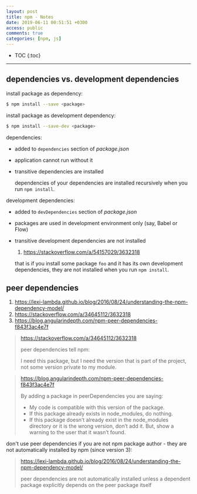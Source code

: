 ```yaml
---
layout: post
title: npm - Notes
date: 2019-06-11 00:51:51 +0300
access: public
comments: true
categories: [npm, js]
---
```


<!-- @format -->

<!-- more -->

* TOC
{:toc}
<hr>

## dependencies vs. development dependencies

install package as dependency:

```sh
$ npm install --save <package>
```

install package as development dependency:

```sh
$ npm install --save-dev <package>
```

dependencies:

- added to `dependencies` section of _package.json_
- application cannot run without it
- transitive dependencies are installed

  dependencies of your dependencies are installed recursively when you run
  `npm install`.

development dependencies:

- added to `devDependencies` section of _package.json_
- packages are used in development environment only (say, Babel or Flow)
- transitive development dependencies are not installed

  1. <https://stackoverflow.com/a/54157029/3632318>

  that is if you install some package `foo` and it has its own development
  dependencies, they are not installed when you run `npm install`.

## peer dependencies

1. <https://lexi-lambda.github.io/blog/2016/08/24/understanding-the-npm-dependency-model/>
2. <https://stackoverflow.com/a/34645112/3632318>
3. <https://blog.angularindepth.com/npm-peer-dependencies-f843f3ac4e7f>

> <https://stackoverflow.com/a/34645112/3632318>
>
> peer dependencies tell npm:
>
> I need this package, but I need the version that is part of the project, not
> some version private to my module.

> <https://blog.angularindepth.com/npm-peer-dependencies-f843f3ac4e7f>
>
> By adding a package in peerDependencies you are saying:
>
> - My code is compatible with this version of the package.
> - If this package already exists in node_modules, do nothing.
> - If this package doesn’t already exist in the node_modules directory or it is
>   the wrong version, don’t add it. But, show a warning to the user that it
>   wasn’t found.

don't use peer dependencies if you are not npm package author - they are not
automatically installed by npm (since version 3):

> <https://lexi-lambda.github.io/blog/2016/08/24/understanding-the-npm-dependency-model/>
>
> peer dependencies are not automatically installed unless a dependent package
> explicitly depends on the peer package itself
